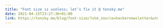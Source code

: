 ```yaml
---
title: "Font size is useless; let’s fix it @ tonsky.me"
date: 2021-04-15T23:27:36+01:00
link: https://tonsky.me/blog/font-size/?utm_source=hackernewsletter&utm_medium=email&utm_term=design
---
```


